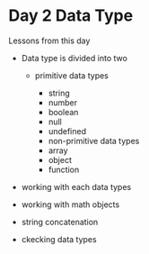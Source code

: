 # Day 2 Data Type

Lessons from this day<br />

- Data type is divided into two

  - primitive data types

    - string
    - number
    - boolean
    - null
    - undefined

    * non-primitive data types

    - array
    - object
    - function

- working with each data types
- working with math objects
- string concatenation
- ckecking data types
